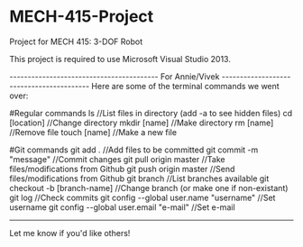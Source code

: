 # MECH-415-Project
Project for MECH 415: 3-DOF Robot

This project is required to use Microsoft Visual Studio 2013.

----------------------------------------- For Annie/Vivek -----------------------------------------
Here are some of the terminal commands we went over:

#Regular commands
ls                                          //List files in directory (add -a to see hidden files)
cd [location]                               //Change directory
mkdir [name]                                //Make directory
rm [name]                                   //Remove file
touch [name]                                //Make a new file


#Git commands
git add .                                   //Add files to be committed
git commit -m "message"                     //Commit changes
git pull origin master                      //Take files/modifications from Github
git push origin master                      //Send files/modifications from Github
git branch                                  //List branches available
git checkout -b [branch-name]               //Change branch (or make one if non-existant)
git log                                     //Check commits
git config --global user.name "username"    //Set username
git config --global user.email "e-mail"     //Set e-mail

---------------------------------------------------------------------------------------------------

Let me know if you'd like others!
